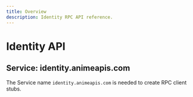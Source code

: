 ```yaml
---
title: Overview
description: Identity RPC API reference.
---
```


# Identity API

## Service: identity.animeapis.com

The Service name `identity.animeapis.com` is needed to create RPC client stubs.
